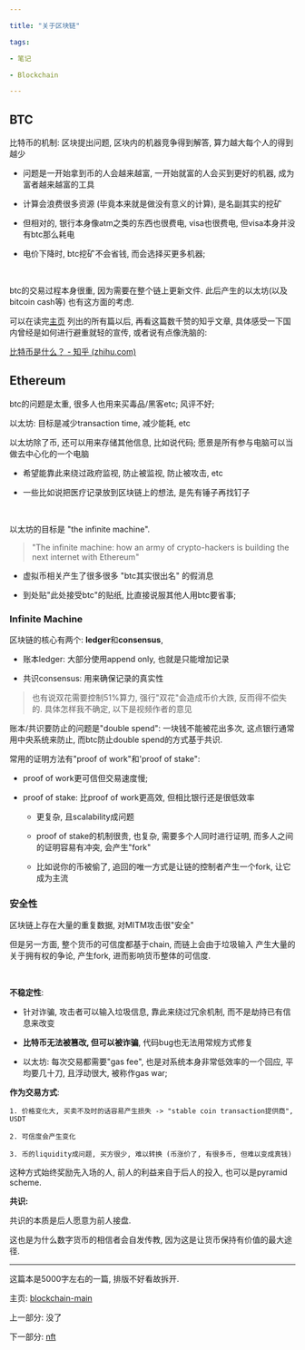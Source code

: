 ```yaml
---

title: "关于区块链"

tags:

- 笔记

- Blockchain

---
```




## BTC



比特币的机制: 区块提出问题, 区块内的机器竞争得到解答, 算力越大每个人的得到越少



- 问题是一开始拿到币的人会越来越富, 一开始就富的人会买到更好的机器, 成为富者越来越富的工具



- 计算会浪费很多资源 (毕竟本来就是做没有意义的计算), 是名副其实的挖矿



- 但相对的, 银行本身像atm之类的东西也很费电, visa也很费电, 但visa本身并没有btc那么耗电



- 电价下降时, btc挖矿不会省钱, 而会选择买更多机器; 



<br>



btc的交易过程本身很重, 因为需要在整个链上更新文件. 此后产生的以太坊(以及bitcoin cash等) 也有这方面的考虑.



可以在读完[主页](notes/nft/blockchain-main.md) 列出的所有篇以后, 再看这篇数千赞的知乎文章, 具体感受一下国内曾经是如何进行避重就轻的宣传, 或者说有点像洗脑的:



[比特币是什么？ - 知乎 (zhihu.com)](https://zhuanlan.zhihu.com/p/133202649)







## Ethereum



btc的问题是太重, 很多人也用来买毒品/黑客etc; 风评不好;



以太坊: 目标是减少transaction time, 减少能耗, etc



以太坊除了币, 还可以用来存储其他信息, 比如说代码; 愿景是所有参与电脑可以当做去中心化的一个电脑

- 希望能靠此来绕过政府监视, 防止被监视, 防止被攻击, etc

- 一些比如说把医疗记录放到区块链上的想法, 是先有锤子再找钉子



<br>



以太坊的目标是 "the infinite machine".



>"The infinite machine: how an army of crypto-hackers is building the next internet with Ethereum"



- 虚拟币相关产生了很多很多 "btc其实很出名" 的假消息



- 到处贴"此处接受btc"的贴纸, 比直接说服其他人用btc要省事; 







### Infinite Machine



区块链的核心有两个: **ledger**和**consensus**, 



- 账本ledger: 大部分使用append only, 也就是只能增加记录



- 共识consensus: 用来确保记录的真实性



> 也有说双花需要控制51%算力, 强行"双花"会造成币价大跌, 反而得不偿失的. 具体怎样我不确定, 以下是视频作者的意见



账本/共识要防止的问题是"double spend": 一块钱不能被花出多次, 这点银行通常用中央系统来防止, 而btc防止double spend的方式基于共识.



常用的证明方法有"proof of work"和'proof of stake":



- proof of work更可信但交易速度慢; 



- proof of stake: 比proof of work更高效, 但相比银行还是很低效率

	- 更复杂, 且scalability成问题

	- proof of stake的机制很贵, 也复杂, 需要多个人同时进行证明, 而多人之间的证明容易有冲突, 会产生"fork"

	- 比如说你的币被偷了, 追回的唯一方式是让链的控制者产生一个fork, 让它成为主流







### 安全性



区块链上存在大量的重复数据, 对MITM攻击很"安全"



但是另一方面, 整个货币的可信度都基于chain, 而链上会由于垃圾输入 产生大量的关于拥有权的争论, 产生fork, 进而影响货币整体的可信度.



<br>



**不稳定性**:



- 针对诈骗, 攻击者可以输入垃圾信息, 靠此来绕过冗余机制, 而不是劫持已有信息来改变

- **比特币无法被篡改, 但可以被诈骗**, 代码bug也无法用常规方式修复

- 以太坊: 每次交易都需要"gas fee", 也是对系统本身非常低效率的一个回应, 平均要几十刀, 且浮动很大, 被称作gas war;



**作为交易方式**: 

 	1. 价格变化大, 买卖不及时的话容易产生损失 -> "stable coin transaction提供商", USDT

 	2. 可信度会产生变化

 	3. 币的liquidity成问题, 买方很少, 难以转换 (币涨价了, 有很多币, 但难以变成真钱)



这种方式始终奖励先入场的人, 前人的利益来自于后人的投入, 也可以是pyramid scheme.







**共识:**



共识的本质是后人愿意为前人接盘.



这也是为什么数字货币的相信者会自发传教, 因为这是让货币保持有价值的最大途径.





---



这篇本是5000字左右的一篇, 排版不好看故拆开.



主页: [blockchain-main](notes/nft/blockchain-main.md)



上一部分: 没了



下一部分: [nft](notes/nft/nft.md)

